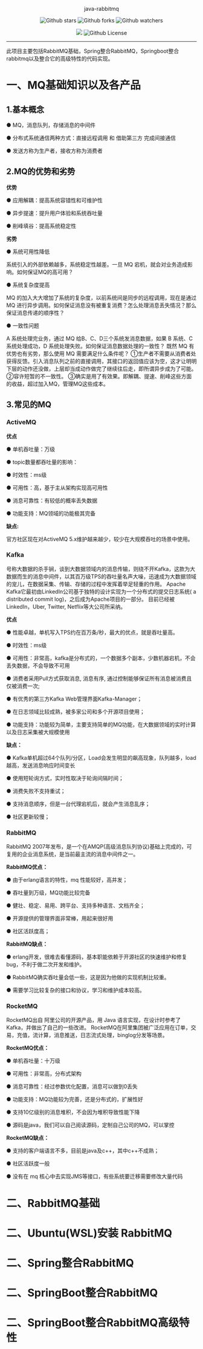 
<div align=center>
    <p font-size=70px>java-rabbitmq</p>
</div>

<div align=center>

![Github stars](https://img.shields.io/github/stars/knight-jzc/java-rabbitmq?style=plastic&logo=github&color=yellow)   ![Github forks](https://img.shields.io/github/forks/knight-jzc/java-rabbitmq?style=plastic&logo=github&color=brightgreen)   ![Github watchers](https://img.shields.io/github/watchers/knight-jzc/java-rabbitmq?style=plastic&logo=github)

![](https://img.shields.io/badge/Alipay-欢迎支持--金主-green?logo=Alipay&style=plastic#pic_center)   ![Github License](https://img.shields.io/github/license/knight-jzc/java-rabbitmq?style=plastic&logo=appveyor)

</div>

---

此项目主要包括RabbitMQ基础，Spring整合RabbitMQ，Springboot整合rabbitmq以及整合它的高级特性的代码实现。

# 一、MQ基础知识以及各产品
## 1.基本概念

● MQ，消息队列，存储消息的中间件

● 分布式系统通信两种方式：直接远程调用 和 借助第三方 完成间接通信

● 发送方称为生产者，接收方称为消费者

## 2.MQ的优势和劣势

**优势**

● 应用解耦：提高系统容错性和可维护性

● 异步提速：提升用户体验和系统吞吐量

● 削峰填谷：提高系统稳定性

**劣势**

● 系统可用性降低

系统引入的外部依赖越多，系统稳定性越差。一旦 MQ 宕机，就会对业务造成影响。如何保证MQ的高可用？

● 系统复杂度提高

MQ 的加入大大增加了系统的复杂度，以前系统间是同步的远程调用，现在是通过 MQ 进行异步调用。如何保证消息没有被重复消费？怎么处理消息丢失情况？那么保证消息传递的顺序性？

● 一致性问题

A 系统处理完业务，通过 MQ 给B、C、D三个系统发消息数据，如果 B 系统、C 系统处理成功，D 系统处理失败。如何保证消息数据处理的一致性？
既然 MQ 有优势也有劣势，那么使用 MQ 需要满足什么条件呢？
①生产者不需要从消费者处获得反馈。引入消息队列之前的直接调用，其接口的返回值应该为空，这才让明明下层的动作还没做，上层却当成动作做完了继续往后走，即所谓异步成为了可能。
②容许短暂的不一致性。
③确实是用了有效果。即解耦、提速、削峰这些方面的收益，超过加入MQ，管理MQ这些成本。

## 3.常见的MQ


### ActiveMQ
**优点**

● 单机吞吐量：万级

● topic数量都吞吐量的影响：

● 时效性：ms级

● 可用性：高，基于主从架构实现高可用性

● 消息可靠性：有较低的概率丢失数据

● 功能支持：MQ领域的功能极其完备

**缺点:**

官方社区现在对ActiveMQ 5.x维护越来越少，较少在大规模吞吐的场景中使用。
### Kafka
号称大数据的杀手锏，谈到大数据领域内的消息传输，则绕不开Kafka，这款为大数据而生的消息中间件，以其百万级TPS的吞吐量名声大噪，迅速成为大数据领域的宠儿，在数据采集、传输、存储的过程中发挥着举足轻重的作用。
Apache Kafka它最初由LinkedIn公司基于独特的设计实现为一个分布式的提交日志系统( a distributed commit log)，之后成为Apache项目的一部分。
目前已经被LinkedIn，Uber, Twitter, Netflix等大公司所采纳。

**优点**

● 性能卓越，单机写入TPS约在百万条/秒，最大的优点，就是吞吐量高。

● 时效性：ms级

● 可用性：非常高，kafka是分布式的，一个数据多个副本，少数机器宕机，不会丢失数据，不会导致不可用

● 消费者采用Pull方式获取消息, 消息有序, 通过控制能够保证所有消息被消费且仅被消费一次;

● 有优秀的第三方Kafka Web管理界面Kafka-Manager；

● 在日志领域比较成熟，被多家公司和多个开源项目使用；

● 功能支持：功能较为简单，主要支持简单的MQ功能，在大数据领域的实时计算以及日志采集被大规模使用

**缺点：**

● Kafka单机超过64个队列/分区，Load会发生明显的飙高现象，队列越多，load越高，发送消息响应时间变长

● 使用短轮询方式，实时性取决于轮询间隔时间；

● 消费失败不支持重试；

● 支持消息顺序，但是一台代理宕机后，就会产生消息乱序；

● 社区更新较慢；

### RabbitMQ
RabbitMQ 2007年发布，是一个在AMQP(高级消息队列协议)基础上完成的，可复用的企业消息系统，是当前最主流的消息中间件之一。

**RabbitMQ优点：**

● 由于erlang语言的特性，mq 性能较好，高并发；

● 吞吐量到万级，MQ功能比较完备

● 健壮、稳定、易用、跨平台、支持多种语言、文档齐全；

● 开源提供的管理界面非常棒，用起来很好用

● 社区活跃度高；

**RabbitMQ缺点：**

● erlang开发，很难去看懂源码，基本职能依赖于开源社区的快速维护和修复bug，不利于做二次开发和维护。

● RabbitMQ确实吞吐量会低一些，这是因为他做的实现机制比较重。

● 需要学习比较复杂的接口和协议，学习和维护成本较高。
### RocketMQ
RocketMQ出自 阿里公司的开源产品，用 Java 语言实现，在设计时参考了 Kafka，并做出了自己的一些改进。
RocketMQ在阿里集团被广泛应用在订单，交易，充值，流计算，消息推送，日志流式处理，binglog分发等场景。

**RocketMQ优点：**

● 单机吞吐量：十万级

● 可用性：非常高，分布式架构

● 消息可靠性：经过参数优化配置，消息可以做到0丢失

● 功能支持：MQ功能较为完善，还是分布式的，扩展性好

● 支持10亿级别的消息堆积，不会因为堆积导致性能下降

● 源码是java，我们可以自己阅读源码，定制自己公司的MQ，可以掌控

**RocketMQ缺点：**

● 支持的客户端语言不多，目前是java及c++，其中c++不成熟；

● 社区活跃度一般

● 没有在 mq 核心中去实现JMS等接口，有些系统要迁移需要修改大量代码

# 二、RabbitMQ基础
# 二、Ubuntu(WSL)安装 RabbitMQ
# 二、Spring整合RabbitMQ
# 二、SpringBoot整合RabbitMQ
# 二、SpringBoot整合RabbitMQ高级特性